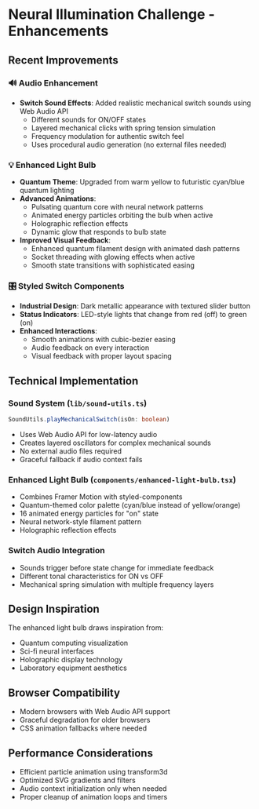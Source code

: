 # Neural Illumination Challenge - Enhancements

## Recent Improvements

### 🔊 Audio Enhancement

- **Switch Sound Effects**: Added realistic mechanical switch sounds using Web Audio API
  - Different sounds for ON/OFF states
  - Layered mechanical clicks with spring tension simulation
  - Frequency modulation for authentic switch feel
  - Uses procedural audio generation (no external files needed)

### 💡 Enhanced Light Bulb

- **Quantum Theme**: Upgraded from warm yellow to futuristic cyan/blue quantum lighting
- **Advanced Animations**:
  - Pulsating quantum core with neural network patterns
  - Animated energy particles orbiting the bulb when active
  - Holographic reflection effects
  - Dynamic glow that responds to bulb state
- **Improved Visual Feedback**:
  - Enhanced quantum filament design with animated dash patterns
  - Socket threading with glowing effects when active
  - Smooth state transitions with sophisticated easing

### 🎛️ Styled Switch Components

- **Industrial Design**: Dark metallic appearance with textured slider button
- **Status Indicators**: LED-style lights that change from red (off) to green (on)
- **Enhanced Interactions**:
  - Smooth animations with cubic-bezier easing
  - Audio feedback on every interaction
  - Visual feedback with proper layout spacing

## Technical Implementation

### Sound System (`lib/sound-utils.ts`)

```typescript
SoundUtils.playMechanicalSwitch(isOn: boolean)
```

- Uses Web Audio API for low-latency audio
- Creates layered oscillators for complex mechanical sounds
- No external audio files required
- Graceful fallback if audio context fails

### Enhanced Light Bulb (`components/enhanced-light-bulb.tsx`)

- Combines Framer Motion with styled-components
- Quantum-themed color palette (cyan/blue instead of yellow/orange)
- 16 animated energy particles for "on" state
- Neural network-style filament pattern
- Holographic reflection effects

### Switch Audio Integration

- Sounds trigger before state change for immediate feedback
- Different tonal characteristics for ON vs OFF
- Mechanical spring simulation with multiple frequency layers

## Design Inspiration

The enhanced light bulb draws inspiration from:

- Quantum computing visualization
- Sci-fi neural interfaces
- Holographic display technology
- Laboratory equipment aesthetics

## Browser Compatibility

- Modern browsers with Web Audio API support
- Graceful degradation for older browsers
- CSS animation fallbacks where needed

## Performance Considerations

- Efficient particle animation using transform3d
- Optimized SVG gradients and filters
- Audio context initialization only when needed
- Proper cleanup of animation loops and timers
